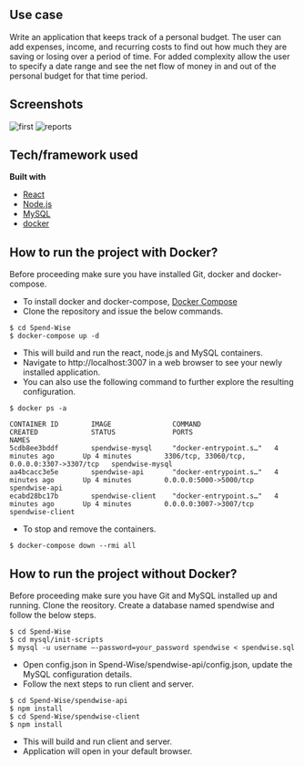 ## Use case
Write an application that keeps track of a personal budget. The user can add expenses, income, and recurring costs to find out how much they are saving or losing over a period of time. For added complexity allow the user to specify a date range and see the net flow of money in and out of the personal budget for that time period.

## Screenshots

![first](https://user-images.githubusercontent.com/10876540/84030582-e2170680-a9c6-11ea-9802-3e8e12239f45.gif)
![reports](https://user-images.githubusercontent.com/10876540/84030650-f6f39a00-a9c6-11ea-8859-15361d729b05.gif)

## Tech/framework used
<b>Built with</b>
- [React](https://reactjs.org/)
- [Node.js](https://nodejs.org/en/)
- [MySQL](https://www.mysql.com/)
- [docker](https://www.docker.com/)

## How to run the project with Docker?
Before proceeding make sure you have installed Git, docker and docker-compose.
- To install docker and docker-compose, [Docker Compose](https://docs.docker.com/compose/)
- Clone the repository and issue the below commands.
```
$ cd Spend-Wise
$ docker-compose up -d
```
- This will build and run the react, node.js and MySQL containers.
- Navigate to http://localhost:3007 in a web browser to see your newly installed application.
- You can also use the following command to further explore the resulting configuration.
```
$ docker ps -a

CONTAINER ID        IMAGE               COMMAND                  CREATED             STATUS              PORTS                                         NAMES
5cdb8ee3bddf        spendwise-mysql     "docker-entrypoint.s…"   4 minutes ago       Up 4 minutes        3306/tcp, 33060/tcp, 0.0.0.0:3307->3307/tcp   spendwise-mysql
aa4bcacc3e5e        spendwise-api       "docker-entrypoint.s…"   4 minutes ago       Up 4 minutes        0.0.0.0:5000->5000/tcp                        spendwise-api
ecabd28bc17b        spendwise-client    "docker-entrypoint.s…"   4 minutes ago       Up 4 minutes        0.0.0.0:3007->3007/tcp                        spendwise-client

```
- To stop and remove the containers.
```
$ docker-compose down --rmi all
```
## How to run the project without Docker?
Before proceeding make sure you have Git and MySQL installed up and running. Clone the reository. Create a database named spendwise and follow the below steps.
```
$ cd Spend-Wise
$ cd mysql/init-scripts
$ mysql -u username –-password=your_password spendwise < spendwise.sql
```

- Open config.json in Spend-Wise/spendwise-api/config.json, update the MySQL configuration details.
- Follow the next steps to run client and server.

```
$ cd Spend-Wise/spendwise-api
$ npm install
$ cd Spend-Wise/spendwise-client
$ npm install
```
- This will build and run client and server.
- Application will open in your default browser.
